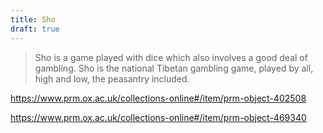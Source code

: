 ```yaml
---
title: Sho
draft: true
---
```


> Sho is a game played with dice which also involves a good deal of gambling. Sho is the national Tibetan gambling game, played by all, high and low, the peasantry included.

https://www.prm.ox.ac.uk/collections-online#/item/prm-object-402508

https://www.prm.ox.ac.uk/collections-online#/item/prm-object-469340
